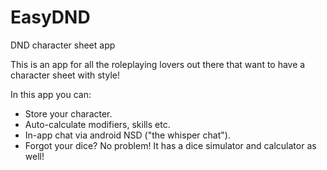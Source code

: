 # EasyDND
DND character sheet app

This is an app for all the roleplaying lovers out there that want to have a character sheet with style!

In this app you can:

- Store your character.
- Auto-calculate modifiers, skills etc.
- In-app chat via android NSD ("the whisper chat").
- Forgot your dice? No problem! It has a dice simulator and calculator as well!

